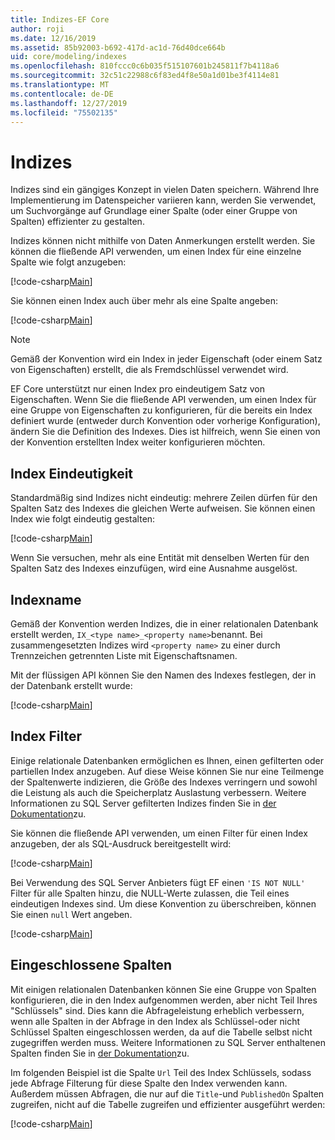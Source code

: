```yaml
---
title: Indizes-EF Core
author: roji
ms.date: 12/16/2019
ms.assetid: 85b92003-b692-417d-ac1d-76d40dce664b
uid: core/modeling/indexes
ms.openlocfilehash: 810fccc0c6b035f515107601b245811f7b4118a6
ms.sourcegitcommit: 32c51c22988c6f83ed4f8e50a1d01be3f4114e81
ms.translationtype: MT
ms.contentlocale: de-DE
ms.lasthandoff: 12/27/2019
ms.locfileid: "75502135"
---
```

# <a name="indexes"></a>Indizes

Indizes sind ein gängiges Konzept in vielen Daten speichern. Während Ihre Implementierung im Datenspeicher variieren kann, werden Sie verwendet, um Suchvorgänge auf Grundlage einer Spalte (oder einer Gruppe von Spalten) effizienter zu gestalten.

Indizes können nicht mithilfe von Daten Anmerkungen erstellt werden. Sie können die fließende API verwenden, um einen Index für eine einzelne Spalte wie folgt anzugeben:

[!code-csharp[Main](../../../samples/core/Modeling/FluentAPI/Index.cs?name=Index&highlight=4)]

Sie können einen Index auch über mehr als eine Spalte angeben:

[!code-csharp[Main](../../../samples/core/Modeling/FluentAPI/IndexComposite.cs?name=Composite&highlight=4)]

> [!NOTE]
> Gemäß der Konvention wird ein Index in jeder Eigenschaft (oder einem Satz von Eigenschaften) erstellt, die als Fremdschlüssel verwendet wird.
>
> EF Core unterstützt nur einen Index pro eindeutigem Satz von Eigenschaften. Wenn Sie die fließende API verwenden, um einen Index für eine Gruppe von Eigenschaften zu konfigurieren, für die bereits ein Index definiert wurde (entweder durch Konvention oder vorherige Konfiguration), ändern Sie die Definition des Indexes. Dies ist hilfreich, wenn Sie einen von der Konvention erstellten Index weiter konfigurieren möchten.

## <a name="index-uniqueness"></a>Index Eindeutigkeit

Standardmäßig sind Indizes nicht eindeutig: mehrere Zeilen dürfen für den Spalten Satz des Indexes die gleichen Werte aufweisen. Sie können einen Index wie folgt eindeutig gestalten:

[!code-csharp[Main](../../../samples/core/Modeling/FluentAPI/IndexUnique.cs?name=IndexUnique&highlight=5)]

Wenn Sie versuchen, mehr als eine Entität mit denselben Werten für den Spalten Satz des Indexes einzufügen, wird eine Ausnahme ausgelöst.

## <a name="index-name"></a>Indexname

Gemäß der Konvention werden Indizes, die in einer relationalen Datenbank erstellt werden, `IX_<type name>_<property name>`benannt. Bei zusammengesetzten Indizes wird `<property name>` zu einer durch Trennzeichen getrennten Liste mit Eigenschaftsnamen.

Mit der flüssigen API können Sie den Namen des Indexes festlegen, der in der Datenbank erstellt wurde:

[!code-csharp[Main](../../../samples/core/Modeling/FluentAPI/IndexName.cs?name=IndexName&highlight=5)]

## <a name="index-filter"></a>Index Filter

Einige relationale Datenbanken ermöglichen es Ihnen, einen gefilterten oder partiellen Index anzugeben. Auf diese Weise können Sie nur eine Teilmenge der Spaltenwerte indizieren, die Größe des Indexes verringern und sowohl die Leistung als auch die Speicherplatz Auslastung verbessern. Weitere Informationen zu SQL Server gefilterten Indizes finden Sie in [der Dokumentation](https://docs.microsoft.com/sql/relational-databases/indexes/create-filtered-indexes)zu.

Sie können die fließende API verwenden, um einen Filter für einen Index anzugeben, der als SQL-Ausdruck bereitgestellt wird:

[!code-csharp[Main](../../../samples/core/Modeling/FluentAPI/IndexFilter.cs?name=IndexFilter&highlight=5)]

Bei Verwendung des SQL Server Anbieters fügt EF einen `'IS NOT NULL'` Filter für alle Spalten hinzu, die NULL-Werte zulassen, die Teil eines eindeutigen Indexes sind. Um diese Konvention zu überschreiben, können Sie einen `null` Wert angeben.

[!code-csharp[Main](../../../samples/core/Modeling/FluentAPI/IndexNoFilter.cs?name=IndexNoFilter&highlight=6)]

## <a name="included-columns"></a>Eingeschlossene Spalten

Mit einigen relationalen Datenbanken können Sie eine Gruppe von Spalten konfigurieren, die in den Index aufgenommen werden, aber nicht Teil Ihres "Schlüssels" sind. Dies kann die Abfrageleistung erheblich verbessern, wenn alle Spalten in der Abfrage in den Index als Schlüssel-oder nicht Schlüssel Spalten eingeschlossen werden, da auf die Tabelle selbst nicht zugegriffen werden muss. Weitere Informationen zu SQL Server enthaltenen Spalten finden Sie in [der Dokumentation](https://docs.microsoft.com/sql/relational-databases/indexes/create-indexes-with-included-columns)zu.

Im folgenden Beispiel ist die Spalte `Url` Teil des Index Schlüssels, sodass jede Abfrage Filterung für diese Spalte den Index verwenden kann. Außerdem müssen Abfragen, die nur auf die `Title`-und `PublishedOn` Spalten zugreifen, nicht auf die Tabelle zugreifen und effizienter ausgeführt werden:

[!code-csharp[Main](../../../samples/core/Modeling/FluentAPI/IndexInclude.cs?name=IndexInclude&highlight=5-9)]
